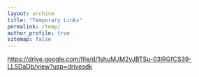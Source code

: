 ```yaml
---
layout: archive
title: "Temporary Links"
permalink: /temp/
author_profile: true
sitemap: false
---
```


https://drive.google.com/file/d/1shuMJM2yJBTSu-03lRGfCS39-LLSDaDb/view?usp=drivesdk
